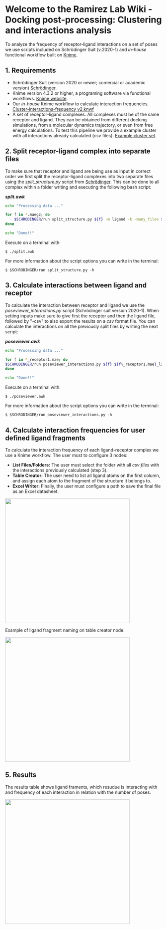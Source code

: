 # Welcome to the Ramirez Lab Wiki - Docking post-processing: Clustering and interactions analysis #
<!-- como tambien usamos este workflow para analizar las dinamicas de la tubulina creo que deberiamos cambiar el titulo de este proceso -->

To analyze the frequency of receptor-ligand interactions on a set of poses we use scripts included on Schrödinger Suit (v.2020-1) and *in-house* functional workflow built on [Knime](https://www.knime.com/).
## 1. Requirements ##
- Schrödinger Suit (version 2020 or newer; comercial or academic version) [Schrödinger](https://www.schrodinger.com/).
- Knime version 4.3.2 or higher, a programing software via functional workflows. [Knime website](https://www.knime.com/).
- Our *in-house* Knime workflow to calculate interaction frequencies. [Cluster-interactions-frequency_v2.knwf](https://github.com/ramirezlab/WIKI/raw/master/Docking_and_Virtual_Screening/ligand-receptor_interactions_frequency/cluster_interactions_frequency_v2.knwf)
- A set of receptor-ligand complexes. All complexes must be of the same receptor and ligand. They can be obtained from different docking simulations, from a molecular dynamics trajectory, or even from free energy calculations. 
To test this pipeline we provide a example cluster with all interactions already calculated (*csv* files). [Example cluster set](https://github.com/ramirezlab/WIKI/tree/master/Docking_and_Virtual_Screening/ligand-receptor_interactions_frequency/ligand-receptor_complex_example_set).

## 2. Split receptor-ligand complex into separate files ##

To make sure that receptor and ligand are being use as input in correct order we first split the receptor-ligand complexes into two separate files using the *split_structure.py* script from [Schrödinger](https://www.schrodinger.com/scriptcenter). This can be done to all complex within a folder writing and executing the following bash script:

***split.awk***
```bash
echo "Processing data ..."

for f in *.maegz; do
    $SCHRODINGER/run split_structure.py ${f} -m ligand -k -many_files ${f%.maegz}.mae    
done

echo "Done!!"
```

Execute on a terminal with:
````
$ ./split.awk
````
For more information about the script options you can write in the terminal:
````
$ $SCHRODINGER/run split_structure.py -h
````
## 3. Calculate interactions between ligand and receptor ##

To calculate the interaction between receptor and ligand we use  the *poseviewer_interactions.py* script (Schrödinger suit version 2020-1). When setting inputs make sure to give first the receptor and then the ligand file, followed by "-csv" to also export the results on a *csv* format file. You can calculate the interactions on all the previously split files by writing the next script:

***poseviewer.awk***  
```bash
echo "Processing data ..."

for f in *_receptor1.mae; do
$SCHRODINGER/run poseviewer_interactions.py ${f} ${f%_receptor1.mae}_ligand1.mae -csv  
done

echo "Done!!"
```

Execute on a terminal with:
````
$ ./poseviewer.awk
````
For more information about the script options you can write in the terminal:

````
$ $SCHRODINGER/run poseviewer_interactions.py -h
````
## 4. Calculate interaction frequencies for user defined ligand fragments ##
To calculate the interaction frequency of each ligand-receptor complex we use a Knime workflow. The user must to configure 3 nodes:
- **List Files/Folders:** The user must select the folder with all *csv files* with the interactions previously calculated (step 3).
- **Table Creator:** The user need to list all ligand atoms on the first column, and assign each atom to the fragment of the structure it belongs to.
- **Excel Writer:**  Finally, the user must configure a path to save the final file as an Excel datasheet.


<!---![image1](https://github.com/ramirezlab/WIKI/blob/master/Docking_and_Virtual_Screening/ligand-receptor_interactions_frequency/frequency_interactions_WF.png)
--->
<img src="https://github.com/ramirezlab/WIKI/blob/master/Docking_and_Virtual_Screening/ligand-receptor_interactions_frequency/frequency_interactions_WF.png" width="400">

Example of ligand fragment naming on table creator node:
<!---
![image2](https://github.com/ramirezlab/WIKI/blob/master/Docking_and_Virtual_Screening/ligand-receptor_interactions_frequency/lig_fragment_config.png)
--->
<img src="https://github.com/ramirezlab/WIKI/blob/master/Docking_and_Virtual_Screening/ligand-receptor_interactions_frequency/lig_fragment_config.png" width="400">

## 5. Results ##
The results table shows ligand framents, which resudue is interacting with and frequency of each interaction in relation with the number of poses.
<!---
![image3](https://github.com/ramirezlab/WIKI/blob/master/Docking_and_Virtual_Screening/ligand-receptor_interactions_frequency/frequency_interactions_results.png)
--->
<img src="https://github.com/ramirezlab/WIKI/blob/master/Docking_and_Virtual_Screening/ligand-receptor_interactions_frequency/frequency_interactions_results.png" width="400">
